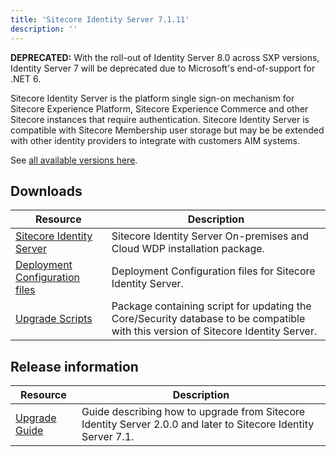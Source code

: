 ```yaml
---
title: 'Sitecore Identity Server 7.1.11'
description: ''
---
```

**DEPRECATED:** With the roll-out of Identity Server 8.0 across SXP versions, Identity Server 7 will be deprecated due to Microsoft's end-of-support for .NET 6.

Sitecore Identity Server is the platform single sign-on mechanism for Sitecore Experience Platform, Sitecore Experience Commerce and other Sitecore instances that require authentication.
Sitecore Identity Server is compatible with Sitecore Membership user storage but may be be extended with other identity providers to integrate with customers AIM systems.

See [all available versions here](/downloads/Sitecore_Identity).

## Downloads

| Resource                                                                                                                                                                               | Description                                                                                                                       |
| -------------------------------------------------------------------------------------------------------------------------------------------------------------------------------------- | --------------------------------------------------------------------------------------------------------------------------------- |
| [Sitecore Identity Server](https://scdp.blob.core.windows.net/downloads/Sitecore%20Identity/7x/Sitecore%20Identity%207111/Sitecore.IdentityServer.7.1.11.scwdp.zip)                    | Sitecore Identity Server On-premises and Cloud WDP installation package.                                                          |
| [Deployment Configuration files](https://scdp.blob.core.windows.net/downloads/Sitecore%20Identity/7x/Sitecore%20Identity%207111/IdentityServer%20Deployment%20Configuration%207.1.zip) | Deployment Configuration files for Sitecore Identity Server.                                                                      |
| [Upgrade Scripts](https://scdp.blob.core.windows.net/downloads/Sitecore%20Identity/7x/Sitecore%20Identity%207111/Sitecore.IdentityServer.UpgradeScripts.7.1.zip)                       | Package containing script for updating the Core/Security database to be compatible with this version of Sitecore Identity Server. |

## Release information

| Resource                                                                                                                                                                 | Description                                                                                                    |
| ------------------------------------------------------------------------------------------------------------------------------------------------------------------------ | -------------------------------------------------------------------------------------------------------------- |
| [Upgrade Guide](https://scdp.blob.core.windows.net/downloads/Sitecore%20Identity/7x/Sitecore%20Identity%207111/Sitecore%20Identity%20Server%20Upgrade%20Guide-7.1.X.pdf) | Guide describing how to upgrade from Sitecore Identity Server 2.0.0 and later to Sitecore Identity Server 7.1. |
